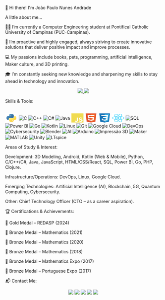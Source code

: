 👋 Hi there! I'm João Paulo Nunes Andrade

A little about me...

👨‍💻 I’m currently a Computer Engineering student at Pontifical Catholic University of Campinas (PUC-Campinas).

🚀 I’m proactive and highly engaged, always striving to create innovative solutions that deliver positive impact and improve processes.

💻 My passions include books, pets, programming, artificial intelligence, Maker culture, and 3D printing.

🎓 I’m constantly seeking new knowledge and sharpening my skills to stay ahead in technology and innovation.

<div align="center"> <a href="https://github.com/joaopaulonu"> <img height="180em" src="https://github-readme-stats.vercel.app/api?username=joaopaulonu&show_icons=true&theme=dracula&include_all_commits=true&count_private=true"/> <img height="180em" src="https://github-readme-stats.vercel.app/api/top-langs/?username=joaopaulonu&layout=compact&langs_count=16&theme=dracula"/> </a> </div>


Skills & Tools:

<div style="display: inline_block"><br> 
<img align="center" alt="Python" height="30" width="40" src="https://raw.githubusercontent.com/devicons/devicon/master/icons/python/python-original.svg"> 
<img align="center" alt="C" height="30" width="40" src="https://cdn.jsdelivr.net/gh/devicons/devicon/icons/c/c-original.svg"> 
<img align="center" alt="C++" height="30" width="40" src="https://cdn.jsdelivr.net/gh/devicons/devicon/icons/cplusplus/cplusplus-original.svg"> 
<img align="center" alt="C#" height="30" width="40" src="https://cdn.jsdelivr.net/gh/devicons/devicon/icons/csharp/csharp-original.svg"> 
<img align="center" alt="Java" height="30" width="40" src="https://cdn.jsdelivr.net/gh/devicons/devicon/icons/java/java-original.svg"> 
<img align="center" alt="JavaScript" height="30" width="40" src="https://raw.githubusercontent.com/devicons/devicon/master/icons/javascript/javascript-plain.svg"> 
<img align="center" alt="HTML5" height="30" width="40" src="https://raw.githubusercontent.com/devicons/devicon/master/icons/html5/html5-original.svg"> 
<img align="center" alt="CSS3" height="30" width="40" src="https://raw.githubusercontent.com/devicons/devicon/master/icons/css3/css3-original.svg"> 
<img align="center" alt="React" height="30" width="40" src="https://raw.githubusercontent.com/devicons/devicon/master/icons/react/react-original.svg"> 
<img align="center" alt="SQL" height="30" width="40" src="https://cdn.jsdelivr.net/gh/devicons/devicon/icons/postgresql/postgresql-original.svg"> 
<img align="center" alt="Power BI" height="30" width="40" src="https://img.shields.io/badge/Power_BI-F2C811?style=for-the-badge&logo=power-bi&logoColor=white"> 
<img align="center" alt="Go" height="30" width="40" src="https://cdn.jsdelivr.net/gh/devicons/devicon/icons/go/go-original.svg"> 
<img align="center" alt="Kotlin" height="30" width="40" src="https://cdn.jsdelivr.net/gh/devicons/devicon/icons/kotlin/kotlin-original.svg"> 
<img align="center" alt="Linux" height="30" width="40" src="https://cdn.jsdelivr.net/gh/devicons/devicon/icons/linux/linux-original.svg"> 
<img align="center" alt="Git" height="30" width="40" src="https://cdn.jsdelivr.net/gh/devicons/devicon/icons/git/git-original.svg"> 
<img align="center" alt="Google Cloud" height="30" width="40" src="https://cdn.jsdelivr.net/gh/devicons/devicon/icons/googlecloud/googlecloud-original.svg"> 
<img align="center" alt="DevOps" height="30" width="40" src="https://cdn.jsdelivr.net/gh/devicons/devicon/icons/docker/docker-plain.svg"> 
<img align="center" alt="Cybersecurity" height="30" width="40" src="https://img.shields.io/badge/Cybersecurity-000000?style=for-the-badge&logo=cybersecurity&logoColor=white"> 
<img align="center" alt="Blender" height="30" width="40" src="https://cdn.jsdelivr.net/gh/devicons/devicon/icons/blender/blender-original.svg"> 
<img align="center" alt="AI" height="30" width="40" src="https://img.shields.io/badge/Artificial_Intelligence-FF4500?style=for-the-badge&logo=openai&logoColor=white"> 
<img align="center" alt="Arduino" height="30" width="40" src="https://cdn.jsdelivr.net/gh/devicons/devicon/icons/arduino/arduino-original.svg"> 
<img align="center" alt="Impressão 3D" height="30" width="40" src="https://img.shields.io/badge/Impressão%203D-000000?style=for-the-badge&logo=3d-printing&logoColor=white"> 
<img align="center" alt="Maker" height="30" width="40" src="https://img.shields.io/badge/Maker-000000?style=for-the-badge&logo=makerbot&logoColor=white">
<img align="center" alt="MATLAB" height="30" width="40" src="https://cdn.jsdelivr.net/gh/devicons/devicon/icons/matlab/matlab-original.svg">
<img align="center" alt="Unity" height="30" width="40" src="https://cdn.jsdelivr.net/gh/devicons/devicon/icons/unity/unity-original.svg">
<img align="center" alt="LTspice" height="30" width="40" src="https://img.shields.io/badge/LTspice-000000?style=for-the-badge&logo=ltspice&logoColor=white">
</div>

Areas of Study & Interest:

Development: 3D Modeling, Android, Kotlin (Web & Mobile), Python, C/C++/C#, Java, JavaScript, HTML/CSS/React, SQL, Power BI, Go, PHP, Clojure.

Infrastructure/Operations: DevOps, Linux, Google Cloud.

Emerging Technologies: Artificial Intelligence (AI), Blockchain, 5G, Quantum Computing, Cybersecurity.

Other: Chief Technology Officer (CTO – as a career aspiration).

🏆 Certifications & Achievements:

🥇 Gold Medal – REDASP (2024)

🥉 Bronze Medal – Mathematics (2021)

🥉 Bronze Medal – Mathematics (2020)

🥉 Bronze Medal – Mathematics (2018)

🥉 Bronze Medal – Mathematics Expo (2017) 

🥉 Bronze Medal – Portuguese Expo (2017)

📬 Contact Me:

<div align="center"> <a href="https://www.linkedin.com/in/nunes-andrade" target="_blank"><img src="https://img.shields.io/badge/-LinkedIn-%230077B5?style=for-the-badge&logo=linkedin&logoColor=white"></a> <a href="https://instagram.com/jp_nunes.andrade" target="_blank"><img src="https://img.shields.io/badge/-Instagram-%23E4405F?style=for-the-badge&logo=instagram&logoColor=white"></a> <a href="mailto:jpnunesandrade26@gmail.com"><img src="https://img.shields.io/badge/-Gmail-%23333?style=for-the-badge&logo=gmail&logoColor=white"></a> <a href="https://api.whatsapp.com/send?phone=5519995837955" target="_blank"><img src="https://img.shields.io/badge/WhatsApp-25D366?style=for-the-badge&logo=whatsapp&logoColor=white"></a> <a href="https://www.alura.com.br/indica-dev/jpnunesandrade26" target="_blank"><img src="https://img.shields.io/badge/Alura-0077B5?style=for-the-badge&logo=alura&logoColor=white"></a> </div>
